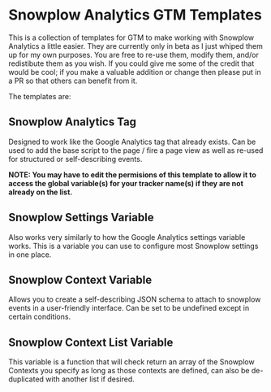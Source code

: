 # Snowplow Analytics GTM Templates

This is a collection of templates for GTM to make working with Snowplow Analytics a little easier. They are currently only in beta as I just whiped them up for my own purposes. You are free to re-use them, modify them, and/or redistibute them as you wish. If you could give me some of the credit that would be cool; if you make a valuable addition or change then please put in a PR so that others can benefit from it.

The templates are:


## Snowplow Analytics Tag

Designed to work like the Google Analytics tag that already exists. Can be used to add the base script to the page / fire a page view as well as re-used for structured or self-describing events.

__NOTE: You may have to edit the permisions of this template to allow it to access the global variable(s) for your tracker name(s) if they are not already on the list.__

## Snowplow Settings Variable

Also works very similarly to how the Google Analytics settings variable works. This is a variable you can use to configure most Snowplow settings in one place.

## Snowplow Context Variable

Allows you to create a self-describing JSON schema to attach to snowplow events in a user-friendly interface. Can be set to be undefined except in certain conditions.

## Snowplow Context List Variable

This variable is a function that will check return an array of the Snowplow Contexts you specify as long as those contexts are defined, can also be de-duplicated with another list if desired.
